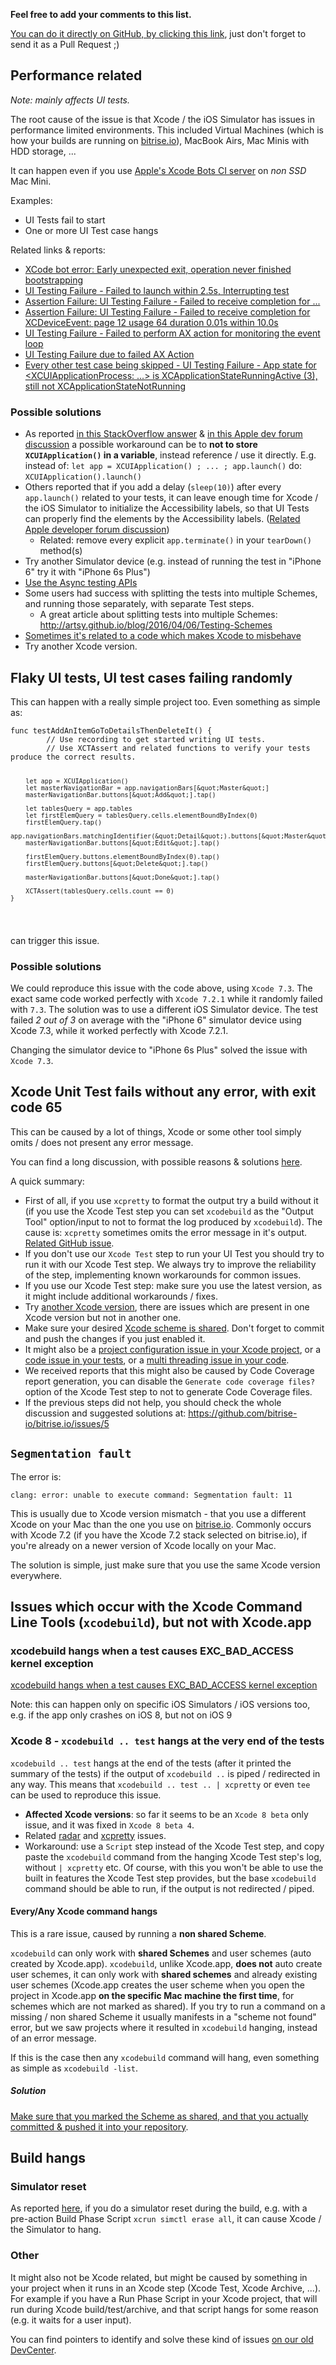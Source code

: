 <p><strong>Feel free to add your comments to this list.</strong></p>
<p><a href="https://github.com/bitrise-io/devcenter/edit/master/docs/ios/known-xcode-issues.md">You can do it directly on GitHub, by clicking this link</a>,
just don't forget to send it as a Pull Request ;)</p>
<h2>Performance related</h2>
<p><em>Note: mainly affects UI tests.</em></p>
<p>The root cause of the issue is that Xcode / the iOS Simulator has issues
in performance limited environments. This included Virtual Machines (which is
how your builds are running on <a href="https://www.bitrise.io">bitrise.io</a>),
MacBook Airs, Mac Minis with HDD storage, ...</p>
<p>It can happen even if you use
<a href="http://www.openradar.me/23386199">Apple's Xcode Bots CI server</a> on <em>non SSD</em>
Mac Mini.</p>
<p>Examples:</p>
<ul>
<li>UI Tests fail to start</li>
<li>One or more UI Test case hangs</li>
</ul>
<p>Related links &amp; reports:</p>
<ul>
<li><a href="http://stackoverflow.com/questions/36312500/xcode-bot-error-early-unexpected-exit-operation-never-finished-bootstrapping">XCode bot error: Early unexpected exit, operation never finished bootstrapping</a></li>
<li><a href="https://forums.developer.apple.com/thread/20747">UI Testing Failure - Failed to launch within 2.5s, Interrupting test</a></li>
<li><a href="https://forums.developer.apple.com/thread/15209">Assertion Failure: UI Testing Failure - Failed to receive completion for ...</a></li>
<li><a href="https://forums.developer.apple.com/thread/31311">Assertion Failure: UI Testing Failure - Failed to receive completion for XCDeviceEvent: page 12 usage 64 duration 0.01s within 10.0s</a></li>
<li><a href="https://forums.developer.apple.com/thread/31312">UI Testing Failure - Failed to perform AX action for monitoring the event loop</a></li>
<li><a href="https://forums.developer.apple.com/thread/4472">UI Testing Failure due to failed AX Action</a></li>
<li><a href="https://forums.developer.apple.com/thread/28732">Every other test case being skipped - UI Testing Failure - App state for &lt;XCUIApplicationProcess: ...&gt; is XCApplicationStateRunningActive (3), still not XCApplicationStateNotRunning</a></li>
</ul>
<h3>Possible solutions</h3>
<ul>
<li>As reported <a href="http://stackoverflow.com/a/37866825/974381">in this StackOverflow answer</a> &amp;
<a href="https://forums.developer.apple.com/thread/4472">in this Apple dev forum discussion</a>
a possible workaround can be to <strong>not to store <code>XCUIApplication()</code> in a variable</strong>, instead
reference / use it directly. E.g. instead of: <code>let app = XCUIApplication() ; ... ; app.launch()</code>
do: <code>XCUIApplication().launch()</code></li>
<li>Others reported that if you add a delay (<code>sleep(10)</code>) after every <code>app.launch()</code> related to your tests, it can
leave enough time for Xcode / the iOS Simulator to initialize the Accessibility labels,
so that UI Tests can properly find the elements by the Accessibility labels. (<a href="https://forums.developer.apple.com/thread/28732">Related Apple developer forum discussion</a>)
<ul>
<li>Related: remove every explicit <code>app.terminate()</code> in your <code>tearDown()</code> method(s)</li>
</ul>
</li>
<li>Try another Simulator device (e.g. instead of running the test in &quot;iPhone 6&quot;
try it with &quot;iPhone 6s Plus&quot;)</li>
<li><a href="http://stackoverflow.com/a/32481202/974381">Use the Async testing APIs</a></li>
<li>Some users had success with splitting the tests into multiple Schemes,
and running those separately, with separate Test steps.
<ul>
<li>A great article about splitting tests into multiple Schemes:
<a href="http://artsy.github.io/blog/2016/04/06/Testing-Schemes">http://artsy.github.io/blog/2016/04/06/Testing-Schemes</a></li>
</ul>
</li>
<li><a href="https://github.com/fastlane/fastlane/issues/3874#issuecomment-219991408">Sometimes it's related to a code which makes Xcode to misbehave</a></li>
<li>Try another Xcode version.</li>
</ul>
<h2>Flaky UI tests, UI test cases failing randomly</h2>
<p>This can happen with a really simple project too. Even something as
simple as:</p>
<pre><code>func testAddAnItemGoToDetailsThenDeleteIt() {
        // Use recording to get started writing UI tests.
        // Use XCTAssert and related functions to verify your tests produce the correct results.


        let app = XCUIApplication()
        let masterNavigationBar = app.navigationBars[&quot;Master&quot;]
        masterNavigationBar.buttons[&quot;Add&quot;].tap()

        let tablesQuery = app.tables
        let firstElemQuery = tablesQuery.cells.elementBoundByIndex(0)
        firstElemQuery.tap()
        app.navigationBars.matchingIdentifier(&quot;Detail&quot;).buttons[&quot;Master&quot;].tap()
        masterNavigationBar.buttons[&quot;Edit&quot;].tap()

        firstElemQuery.buttons.elementBoundByIndex(0).tap()
        firstElemQuery.buttons[&quot;Delete&quot;].tap()

        masterNavigationBar.buttons[&quot;Done&quot;].tap()

        XCTAssert(tablesQuery.cells.count == 0)
    }
</code></pre>
<p>can trigger this issue.</p>
<h3>Possible solutions</h3>
<p>We could reproduce this issue with the code above, using <code>Xcode 7.3</code>.
The exact same code worked perfectly with <code>Xcode 7.2.1</code> while it randomly
failed with <code>7.3</code>. The solution was to use a different iOS Simulator device.
The test failed <em>2 out of 3</em> on average with the &quot;iPhone 6&quot; simulator device
using Xcode 7.3, while it worked perfectly with Xcode 7.2.1.</p>
<p>Changing the simulator device to &quot;iPhone 6s Plus&quot; solved the issue with <code>Xcode 7.3</code>.</p>
<h2>Xcode Unit Test fails without any error, with exit code 65</h2>
<p>This can be caused by a lot of things, Xcode or some other tool simply
omits / does not present any error message.</p>
<p>You can find a long discussion, with possible reasons &amp; solutions <a href="https://github.com/bitrise-io/bitrise.io/issues/5">here</a>.</p>
<p>A quick summary:</p>
<ul>
<li>First of all, if you use <code>xcpretty</code> to format the output try a build without it
(if you use the Xcode Test step you can set <code>xcodebuild</code> as the &quot;Output Tool&quot; option/input
to not to format the log produced by <code>xcodebuild</code>). The cause is: <code>xcpretty</code> sometimes
omits the error message in it's output. <a href="https://github.com/bitrise-io/bitrise.io/issues/27">Related GitHub issue</a>.</li>
<li>If you don't use our <code>Xcode Test</code> step to run your UI Test you should try to run
it with our Xcode Test step. We always try to improve the reliability of the step,
implementing known workarounds for common issues.</li>
<li>If you use our Xcode Test step: make sure you use the latest version, as it
might include additional workarounds / fixes.</li>
<li>Try <a href="http://devcenter.bitrise.io/docs/available-stacks#section-how-to-switch-to-the-new-beta-stacks">another Xcode version</a>,
there are issues which are present in one Xcode version but not in another one.</li>
<li>Make sure your desired <a href="http://devcenter.bitrise.io/docs/scheme-cannot-be-found">Xcode scheme is shared</a>. Don't forget to commit and push the changes if you just enabled it.</li>
<li>It might also be a <a href="https://github.com/bitrise-io/bitrise.io/issues/5#issuecomment-140188658">project configuration issue in your Xcode project</a>,
or a <a href="https://github.com/bitrise-io/bitrise.io/issues/5#issuecomment-160171566">code issue in your tests</a>,
or a <a href="https://github.com/bitrise-io/bitrise.io/issues/5#issuecomment-190163069">multi threading issue in your code</a>.</li>
<li>We received reports that this might also be caused by Code Coverage report generation,
you can disable the <code>Generate code coverage files?</code> option of the Xcode Test step
to not to generate Code Coverage files.</li>
<li>If the previous steps did not help, you should check the whole discussion and suggested solutions at: <a href="https://github.com/bitrise-io/bitrise.io/issues/5">https://github.com/bitrise-io/bitrise.io/issues/5</a></li>
</ul>
<h2><code>Segmentation fault</code></h2>
<p>The error is:</p>
<pre><code>clang: error: unable to execute command: Segmentation fault: 11
</code></pre>
<p>This is usually due to Xcode version mismatch - that you use a different Xcode on your Mac than the one you use on <a href="https://www.bitrise.io">bitrise.io</a>. Commonly occurs with Xcode 7.2 (if you have the Xcode 7.2 stack selected on bitrise.io), if you're already on a newer version of Xcode locally on your Mac.</p>
<p>The solution is simple, just make sure that you use the same Xcode version everywhere.</p>
<h2>Issues which occur with the Xcode Command Line Tools (<code>xcodebuild</code>), but not with Xcode.app</h2>
<h3>xcodebuild hangs when a test causes EXC_BAD_ACCESS kernel exception</h3>
<p><a href="https://openradar.appspot.com/24222858">xcodebuild hangs when a test causes EXC_BAD_ACCESS kernel exception</a></p>
<p>Note: this can happen only on specific iOS Simulators / iOS versions too, e.g. if the app only crashes on iOS 8, but not on iOS 9</p>
<h3>Xcode 8 - <code>xcodebuild .. test</code> hangs at the very end of the tests</h3>
<p><code>xcodebuild .. test</code> hangs at the end of the tests (after it printed the summary of the tests)
if the output of <code>xcodebuild ..</code> is piped / redirected in any way.
This means that <code>xcodebuild .. test .. | xcpretty</code> or even <code>tee</code> can be used to reproduce this issue.</p>
<ul>
<li><strong>Affected Xcode versions</strong>: so far it seems to be an <code>Xcode 8 beta</code> only issue, and it was fixed in <code>Xcode 8 beta 4</code>.</li>
<li>Related <a href="http://openradar.appspot.com/26872644">radar</a> and <a href="https://github.com/supermarin/xcpretty/issues/227">xcpretty</a> issues.</li>
<li>Workaround: use a <code>Script</code> step instead of the Xcode Test step,
and copy paste the <code>xcodebuild</code> command from the hanging Xcode Test step's log, without <code>| xcpretty</code> etc.
Of course, with this you won't be able to use the built in features the Xcode Test step
provides, but the base <code>xcodebuild</code> command should be able to run, if the output
is not redirected / piped.</li>
</ul>
<h4>Every/Any Xcode command hangs</h4>
<p>This is a rare issue, caused by running a <strong>non shared Scheme</strong>.</p>
<p><code>xcodebuild</code> can only work with <strong>shared Schemes</strong> and user schemes (auto created by Xcode.app).
<code>xcodebuild</code>, unlike Xcode.app, <strong>does not</strong> auto create user schemes, it can only work with
<strong>shared schemes</strong> and already existing user schemes (Xcode.app creates the user scheme when you open
the project in Xcode.app <strong>on the specific Mac machine the first time</strong>, for schemes which are not marked as shared).
If you try to run a command on a missing / non shared Scheme it usually manifests in a &quot;scheme not found&quot;
error, but we saw projects where it resulted in <code>xcodebuild</code> hanging, instead
of an error message.</p>
<p>If this is the case then any <code>xcodebuild</code> command will hang, even something
as simple as <code>xcodebuild -list</code>.</p>
<h5>Solution</h5>
<p><a href="http://devcenter.bitrise.io/v1.0/docs/scheme-cannot-be-found">Make sure that you marked the Scheme as shared, and that you actually committed &amp; pushed it into your repository</a>.</p>
<h2>Build hangs</h2>
<h3>Simulator reset</h3>
<p>As reported <a href="https://github.com/bitrise-io/steps-xcode-test/issues/57#event-796203051">here</a>,
if you do a simulator reset during the build, e.g. with a pre-action
Build Phase Script <code>xcrun simctl erase all</code>, it can cause Xcode / the Simulator to hang.</p>
<h3>Other</h3>
<p>It might also not be Xcode related, but might be caused by something in your
project when it runs in an Xcode step (Xcode Test, Xcode Archive, ...).
For example if you have a Run Phase Script in your Xcode project, that will
run during Xcode build/test/archive, and that script hangs for some reason
(e.g. it waits for a user input).</p>
<p>You can find pointers to identify and solve these kind
of issues <a href="http://devcenter.bitrise.io/docs/step-hangs-times-out-after-a-period-without-any-logs-on-bitrise">on our old DevCenter</a>.</p>
